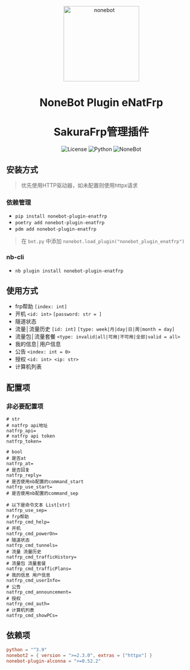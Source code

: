 <p align="center">
  <a href="https://nonebot.dev/"><img src="https://nonebot.dev/logo.png" width="200" height="200" alt="nonebot"></a>
</p>

<div align="center">

# NoneBot Plugin eNatFrp
# SakuraFrp管理插件

![License](https://img.shields.io/github/license/eya46/nonebot_plugin_enatfrp)
![Python](https://img.shields.io/badge/python-3.9+-blue.svg)
![NoneBot](https://img.shields.io/badge/nonebot-2.3.0+-red.svg)
</div>

## 安装方式

> 优先使用HTTP驱动器，如未配置则使用httpx请求

### 依赖管理

- `pip install nonebot-plugin-enatfrp`
- `poetry add nonebot-plugin-enatfrp`
- `pdm add nonebot-plugin-enatfrp`

> 在 `bot.py` 中添加 `nonebot.load_plugin("nonebot_plugin_enatfrp")`

### nb-cli

- `nb plugin install nonebot-plugin-enatfrp`

## 使用方式

- frp帮助 `[index: int]`
- 开机 `<id: int>` `[password: str = ]`
- 隧道状态
- 流量│流量历史 `[id: int]` `[type: week|月|day|日|周|month = day]`
- 流量包│流量套餐 `<type: invalid|all|可用|不可用|全部|valid = all>`
- 我的信息│用户信息
- 公告 `<index: int = 0>`
- 授权 `<id: int> <ip: str>`
- 计算机列表

## 配置项

### 非必要配置项

```dotenv
# str
# natfrp api地址
natfrp_api=
# natfrp api token
natfrp_token=

# bool
# 是否at
natfrp_at=
# 是否回复
natfrp_reply=
# 是否使用nb配置的command_start
natfrp_use_start=
# 是否使用nb配置的command_sep

# 以下是命令文本 List[str]
natfrp_use_sep=
# frp帮助
natfrp_cmd_help=
# 开机
natfrp_cmd_powerOn=
# 隧道状态
natfrp_cmd_tunnels=
# 流量 流量历史
natfrp_cmd_trafficHistory=
# 流量包 流量套餐
natfrp_cmd_trafficPlans=
# 我的信息 用户信息
natfrp_cmd_userInfo=
# 公告
natfrp_cmd_announcement=
# 授权
natfrp_cmd_auth=
# 计算机列表
natfrp_cmd_showPCs=
```



## 依赖项

```toml
python = "^3.9"
nonebot2 = { version = ">=2.3.0", extras = ["httpx"] }
nonebot-plugin-alconna = ">=0.52.2"
```